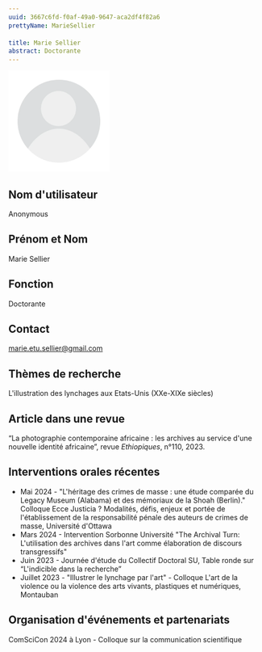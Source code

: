 ```yaml
---
uuid: 3667c6fd-f0af-49a0-9647-aca2df4f82a6
prettyName: MarieSellier

title: Marie Sellier
abstract: Doctorante
---
```


<img src="./avatar.webp" width="200px" />

## ﻿Nom d'utilisateur

 Anonymous

## Prénom et Nom

 Marie Sellier

## Fonction

 Doctorante

## Contact

 marie.etu.sellier@gmail.com

## Thèmes de recherche

 L'illustration des lynchages aux Etats-Unis (XXe-XIXe siècles)

## Article dans une revue

 “La photographie contemporaine africaine : les archives au service d'une nouvelle identité africaine”, revue *Ethiopiques*, n°110, 2023.

## Interventions orales récentes

- Mai 2024 - "L'héritage des crimes de masse : une étude comparée du Legacy Museum (Alabama) et des mémoriaux de la Shoah (Berlin)." Colloque Ecce Justicia ? Modalités, défis, enjeux et portée de l'établissement de la responsabilité pénale des auteurs de crimes de masse, Université d'Ottawa
- Mars 2024 - Intervention Sorbonne Université "The Archival Turn: L'utilisation des archives dans l'art comme élaboration de discours transgressifs"
- Juin 2023 - Journée d'étude du Collectif Doctoral SU, Table ronde sur “L'indicible dans la recherche”
- Juillet 2023 - "Illustrer le lynchage par l'art" - Colloque L'art de la violence ou la violence des arts vivants, plastiques et numériques, Montauban

## Organisation d'événements et partenariats

 ComSciCon 2024 à Lyon - Colloque sur la communication scientifique

